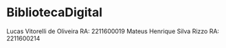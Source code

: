 # BibliotecaDigital
Lucas Vitorelli de Oliveira RA: 2211600019
Mateus Henrique Silva Rizzo RA: 2211600214
